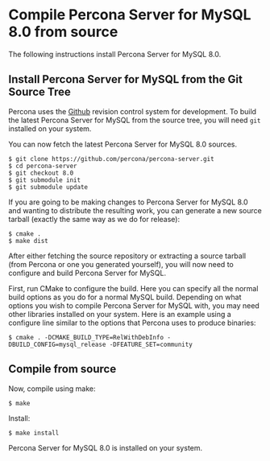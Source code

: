 # Compile Percona Server for MySQL 8.0 from source

The following instructions install Percona Server for MySQL 8.0.

## Install Percona Server for MySQL from the Git Source Tree

Percona uses the [Github](http://github.com/) revision
control system for development. To build the latest Percona Server for MySQL
from the source tree, you will need `git` installed on your system.

You can now fetch the latest Percona Server for MySQL 8.0 sources.

```shell
$ git clone https://github.com/percona/percona-server.git
$ cd percona-server
$ git checkout 8.0
$ git submodule init
$ git submodule update
```

If you are going to be making changes to Percona Server for MySQL 8.0 and wanting
to distribute the resulting work, you can generate a new source tarball
(exactly the same way as we do for release):

```shell
$ cmake .
$ make dist
```

After either fetching the source repository or extracting a source tarball
(from Percona or one you generated yourself), you will now need to
configure and build Percona Server for MySQL.

First, run CMake to configure the build. Here you can specify all the normal
build options as you do for a normal MySQL build. Depending on what
options you wish to compile Percona Server for MySQL with, you may need other
libraries installed on your system. Here is an example using a
configure line similar to the options that Percona uses to produce
binaries:

```shell
$ cmake . -DCMAKE_BUILD_TYPE=RelWithDebInfo -DBUILD_CONFIG=mysql_release -DFEATURE_SET=community
```

## Compile from source

Now, compile using make:

```shell
$ make
```

Install:

```shell
$ make install
```

Percona Server for MySQL 8.0 is installed on your system.
